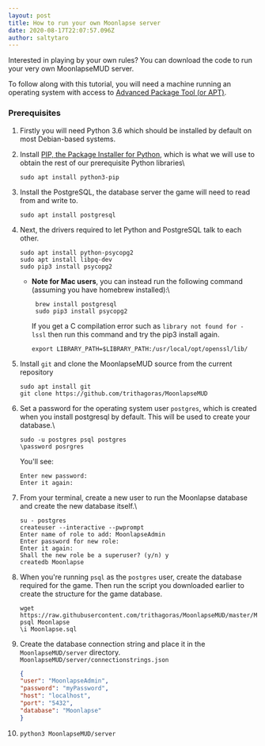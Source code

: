 ```yaml
---
layout: post
title: How to run your own Moonlapse server
date: 2020-08-17T22:07:57.096Z
author: saltytaro
---
```

Interested in playing by your own rules? You can download the code to run your very own MoonlapseMUD server.

To follow along with this tutorial, you will need a machine running an operating system with access to [Advanced Package Tool (or APT)](https://en.wikipedia.org/wiki/APT_(Package_Manager)).

### Prerequisites

1. Firstly you will need Python 3.6 which should be installed by default on most Debian-based systems.
2. Install [PIP, the Package Installer for Python](https://pypi.org/project/pip/), which is what we will use to obtain the rest of our prerequisite Python libraries\

   ```shell
   sudo apt install python3-pip
   ```
3. Install the PostgreSQL, the database server the game will need to read from and write to.

   ```shell
   sudo apt install postgresql
   ```
4. Next, the drivers required to let Python and PostgreSQL talk to each other.

   ```shell
   sudo apt install python-psycopg2
   sudo apt install libpq-dev
   sudo pip3 install psycopg2
   ```

   * **Note for Mac users**, you can instead run the following command (assuming you have homebrew installed):\

     ```shell
      brew install postgresql
      sudo pip3 install psycopg2
     ```

      If you get a C compilation error such as `library not found for -lssl` then run this command and try the pip3 install again.

     ```shell
     export LIBRARY_PATH=$LIBRARY_PATH:/usr/local/opt/openssl/lib/
     ```
5. Install `git` and clone the MoonlapseMUD source from the current repository

   ```shell
   sudo apt install git
   git clone https://github.com/trithagoras/MoonlapseMUD
   ```
6. Set a password for the operating system user `postgres`, which is created when you install postgresql by default. This will be used to create your database.\

   ```shell
   sudo -u postgres psql postgres
   \password posrgres
   ```

   You'll see:

   ```shell
   Enter new password:
   Enter it again:
   ```
7. From your terminal, create a new user to run the Moonlapse database and create the new database itself.\

   ```shell
   su - postgres
   createuser --interactive --pwprompt
   Enter name of role to add: MoonlapseAdmin
   Enter password for new role:
   Enter it again:
   Shall the new role be a superuser? (y/n) y
   createdb Moonlapse
   ```
8. When you're running `psql` as the `postgres` user, create the database required for the game. Then run the script you downloaded earlier to create the structure for the game database.

   ```shell
   wget https://raw.githubusercontent.com/trithagoras/MoonlapseMUD/master/Moonlapse.sql
   psql Moonlapse
   \i Moonlapse.sql
   ```
9. Create the database connection string and place it in the `MoonlapseMUD/server` directory.\
   `MoonlapseMUD/server/connectionstrings.json`

   ```json
   {
   "user": "MoonlapseAdmin",
   "password": "myPassword",
   "host": "localhost",
   "port": "5432",
   "database": "Moonlapse"
   }
   ```
10. ```shell
    python3 MoonlapseMUD/server
    ```
